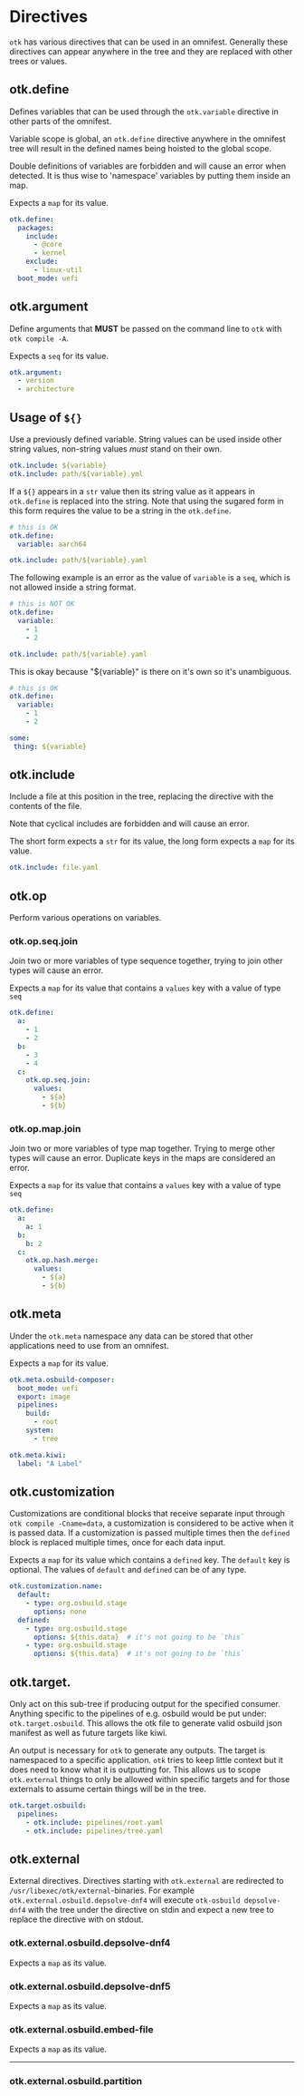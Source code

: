 # Directives

`otk` has various directives that can be used in an omnifest. Generally these
directives can appear anywhere in the tree and they are replaced with other
trees or values.

## otk.define

Defines variables that can be used through the `otk.variable` directive in
other parts of the omnifest.

Variable scope is global, an `otk.define` directive anywhere in the omnifest
tree will result in the defined names being hoisted to the global scope.

Double definitions of variables are forbidden and will cause an error when
detected. It is thus wise to 'namespace' variables by putting them inside an
map.

Expects a `map` for its value.

```yaml
otk.define:
  packages:
    include:
      - @core
      - kernel
    exclude:
      - linux-util
  boot_mode: uefi
```

## otk.argument

Define arguments that **MUST** be passed on the command line to `otk` with
`otk compile -A`.

Expects a `seq` for its value.

```yaml
otk.argument:
  - version
  - architecture
```

## Usage of `${}`

Use a previously defined variable. String values can be used inside other
string values, non-string values *must* stand on their own.

```yaml
otk.include: ${variable}
otk.include: path/${variable}.yml
```

If a `${}` appears in a `str` value then its string value as it appears
in `otk.define` is replaced into the string. Note that using the sugared form
in this form requires the value to be a string in the `otk.define`. 

```yaml
# this is OK
otk.define:
  variable: aarch64

otk.include: path/${variable}.yaml
```

The following example is an error as the value of `variable` is a `seq`, which
is not allowed inside a string format.

```yaml
# this is NOT OK
otk.define:
  variable:
    - 1
    - 2

otk.include: path/${variable}.yaml
```

This is okay because "${variable}" is there on it's own so it's unambiguous.
```yaml
# this is OK
otk.define:
  variable:
    - 1
    - 2

some:
 thing: ${variable}
```

## otk.include

Include a file at this position in the tree, replacing the directive with the
contents of the file.

Note that cyclical includes are forbidden and will cause an error.

The short form expects a `str` for its value, the long form expects a `map` for
its value.

```yaml
otk.include: file.yaml
```

## otk.op

Perform various operations on variables.

### otk.op.seq.join

Join two or more variables of type sequence together, trying to join other types
will cause an error.

Expects a `map` for its value that contains a `values` key with a value of type
`seq`

```yaml
otk.define:
  a:
    - 1
    - 2
  b:
    - 3
    - 4
  c:
    otk.op.seq.join:
      values:
        - ${a}
        - ${b}
```

### otk.op.map.join

Join two or more variables of type map together. Trying to merge other types
will cause an error. Duplicate keys in the maps are considered an error.

Expects a `map` for its value that contains a `values` key with a value of type
`seq`

```yaml
otk.define:
  a:
    a: 1
  b:
    b: 2
  c:
    otk.op.hash.merge:
      values:
        - ${a}
        - ${b}
```

## otk.meta

Under the `otk.meta` namespace any data can be stored that other applications
need to use from an omnifest.

Expects a `map` for its value.

```yaml
otk.meta.osbuild-composer:
  boot_mode: uefi
  export: image
  pipelines:
    build:
      - root
    system:
      - tree

otk.meta.kiwi:
  label: "A Label"
```

## otk.customization

Customizations are conditional blocks that receive separate input through
`otk compile -Cname=data`, a customization is considered to be active when it
is passed data. If a customization is passed multiple times then the `defined`
block is replaced multiple times, once for each data input.

Expects a `map` for its value which contains a `defined` key. The `default` key
is optional. The values of `default` and `defined` can be of any type.

```yaml
otk.customization.name:
  default:
    - type: org.osbuild.stage
      options: none
  defined:
    - type: org.osbuild.stage
      options: ${this.data}  # it's not going to be `this`
    - type: org.osbuild.stage
      options: ${this.data}  # it's not going to be `this`
```

## otk.target.<consumer>

Only act on this sub-tree if producing output for the specified consumer.
Anything specific to the pipelines of e.g. osbuild would be put under:
`otk.target.osbuild`. This allows the otk file to generate valid osbuild
json manifest as well as future targets like kiwi.

An output is necessary for `otk` to generate any outputs. The target
is namespaced to a specific application. `otk` tries to keep little
context but it does need to know what it is outputting for. This
allows us to scope `otk.external` things to only be allowed within
specific targets and for those externals to assume certain things will
be in the tree.

```yaml
otk.target.osbuild:
  pipelines:
    - otk.include: pipelines/root.yaml
    - otk.include: pipelines/tree.yaml
```

## otk.external

External directives. Directives starting with `otk.external` are redirected
to `/usr/libexec/otk/external`-binaries. For example
`otk.external.osbuild.depsolve-dnf4` will execute `otk-osbuild depsolve-dnf4`
with the tree under the directive on stdin and expect a new tree to replace
the directive with on stdout.

### otk.external.osbuild.depsolve-dnf4

Expects a `map` as its value.

### otk.external.osbuild.depsolve-dnf5

Expects a `map` as its value.

### otk.external.osbuild.embed-file

Expects a `map` as its value.

---

### otk.external.osbuild.partition
